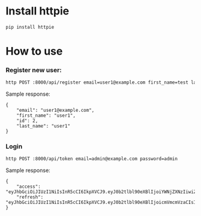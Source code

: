 # Install httpie

```bash
pip install httpie
```

# How to use
### Register new user:

```bash
http POST :8000/api/register email=user1@example.com first_name=test last_name=user password=user1 password_confirm=user1
```

Sample response:
```
{
    "email": "user1@example.com",
    "first_name": "user1",
    "id": 2,
    "last_name": "user1"
}

```
### Login

```bash
http POST :8000/api/token email=admin@example.com password=admin
```

Sample response:

```
{
    "access": "eyJhbGciOiJIUzI1NiIsInR5cCI6IkpXVCJ9.eyJ0b2tlbl90eXBlIjoiYWNjZXNzIiwiZXhwIjoxNjgxMDU1NjIyLCJpYXQiOjE2ODEwNTUzMjIsImp0aSI6IjdkYWE2M2YzYWJhZTQ2NjFiYzQ5MDFhZDViNjJjNmQ4IiwidXNlcl9pZCI6MX0.E7iJNiBCBY7UZKwzgKJPvMYxXT6lOHPrOJHwAwOGDFU",
    "refresh": "eyJhbGciOiJIUzI1NiIsInR5cCI6IkpXVCJ9.eyJ0b2tlbl90eXBlIjoicmVmcmVzaCIsImV4cCI6MTY4MTE0MTcyMiwiaWF0IjoxNjgxMDU1MzIyLCJqdGkiOiI4ZTNkNWE4MWQzZGM0ZWQ3OWZmOTNlY2M3ODdlY2ZmOSIsInVzZXJfaWQiOjF9.LYuuOe0SzTyQWKcMcuIlZVNVX70xYUQHkC1iXh3E8jc"
}
```
